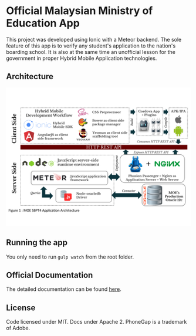 # Official Malaysian Ministry of Education App
This project was developed using Ionic with a Meteor backend. The sole feature of this app is to verify any student's application to the nation's boarding school. It is also at the same time an unofficial lesson for the government in proper Hybrid Mobile Application technologies.

## Architecture
<img src="MOE SBPT4 Architecture.svg" alt="">

## Running the app

You only need to run `gulp watch` from the root folder.

## Official Documentation

The detailed documentation can be found [here](http://i.imgur.com/QJUSXCy.jpg).

## License
Code licensed under MIT. Docs under Apache 2. PhoneGap is a trademark of Adobe.
